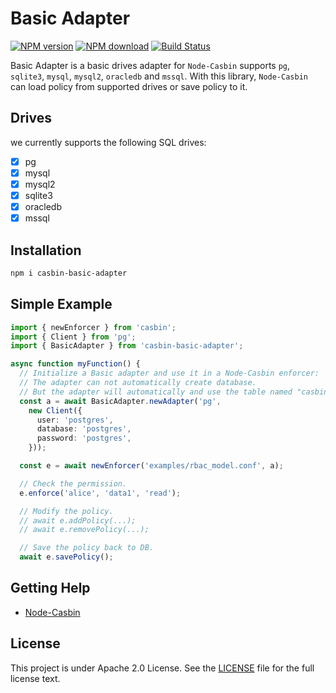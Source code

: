 # Basic Adapter

[![NPM version][npm-image]][npm-url]
[![NPM download][download-image]][download-url]
[![Build Status][ci-image]][ci-url]

[npm-image]: https://img.shields.io/npm/v/casbin-basic-adapter.svg
[npm-url]: https://npmjs.org/package/casbin-basic-adapter
[download-image]: https://img.shields.io/npm/dm/casbin-basic-adapter.svg
[download-url]: https://npmjs.org/package/casbin-basic-adapter
[ci-image]: https://github.com/node-casbin/basic-adapter/workflows/ci/badge.svg?branch=master
[ci-url]: https://github.com/node-casbin/basic-adapter/actions

Basic Adapter is a basic drives adapter for `Node-Casbin` supports `pg`, `sqlite3`, `mysql`, `mysql2`, `oracledb` and `mssql`. With this library, `Node-Casbin` can load policy from supported drives or save policy to it.

## Drives

we currently supports the following SQL drives:

- [x] pg
- [x] mysql
- [x] mysql2
- [x] sqlite3
- [x] oracledb
- [x] mssql

## Installation

```sh
npm i casbin-basic-adapter
```

## Simple Example

```ts
import { newEnforcer } from 'casbin';
import { Client } from 'pg';
import { BasicAdapter } from 'casbin-basic-adapter';

async function myFunction() {
  // Initialize a Basic adapter and use it in a Node-Casbin enforcer:
  // The adapter can not automatically create database.
  // But the adapter will automatically and use the table named "casbin_rule".
  const a = await BasicAdapter.newAdapter('pg',
    new Client({
      user: 'postgres',
      database: 'postgres',
      password: 'postgres',
    }));

  const e = await newEnforcer('examples/rbac_model.conf', a);

  // Check the permission.
  e.enforce('alice', 'data1', 'read');

  // Modify the policy.
  // await e.addPolicy(...);
  // await e.removePolicy(...);

  // Save the policy back to DB.
  await e.savePolicy();
```

## Getting Help

- [Node-Casbin](https://github.com/casbin/node-casbin)

## License

This project is under Apache 2.0 License. See the [LICENSE](LICENSE) file for the full license text.
